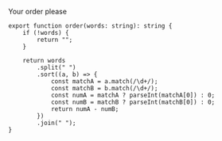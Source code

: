 Your order please

    export function order(words: string): string {
        if (!words) {
            return "";
        }
    
        return words
            .split(" ")
            .sort((a, b) => {
                const matchA = a.match(/\d+/);
                const matchB = b.match(/\d+/);
                const numA = matchA ? parseInt(matchA[0]) : 0;
                const numB = matchB ? parseInt(matchB[0]) : 0;
                return numA - numB;
            })
            .join(" ");
    }
